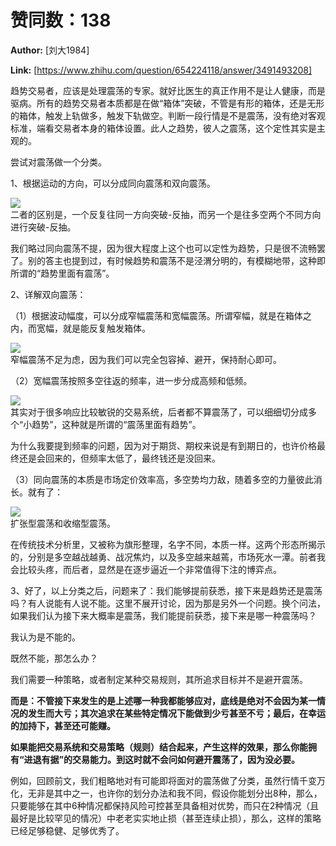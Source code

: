 # 赞同数：138

**Author:** [刘大1984]

 **Link:** [https://www.zhihu.com/question/654224118/answer/3491493208]

趋势交易者，应该是处理震荡的专家。就好比医生的真正作用不是让人健康，而是驱病。所有的趋势交易者本质都是在做“箱体”突破，不管是有形的箱体，还是无形的箱体，触发上轨做多，触发下轨做空。判断一段行情是不是震荡，没有绝对客观标准，端看交易者本身的箱体设置。此人之趋势，彼人之震荡，这个定性其实是主观的。

尝试对震荡做一个分类。

1、根据运动的方向，可以分成同向震荡和双向震荡。

![]((20240513)趋势交易者如何避开震荡_刘大1984/v2-1468d41340ce2ea4b7085974355ce6aa_720w.jpg)  
二者的区别是，一个反复往同一方向突破-反抽，而另一个是往多空两个不同方向进行突破-反抽。

我们略过同向震荡不提，因为很大程度上这个也可以定性为趋势，只是很不流畅罢了。别的答主也提到过，有时候趋势和震荡不是泾渭分明的，有模糊地带，这种即所谓的“趋势里面有震荡”。

2、详解双向震荡：

（1）根据波动幅度，可以分成窄幅震荡和宽幅震荡。所谓窄幅，就是在箱体之内，而宽幅，就是能反复触发箱体。

  


![]((20240513)趋势交易者如何避开震荡_刘大1984/v2-592a395d2fcb410e9523ae532fff562e_720w.jpg)  
窄幅震荡不足为虑，因为我们可以完全包容掉、避开，保持耐心即可。

（2）宽幅震荡按照多空往返的频率，进一步分成高频和低频。

![]((20240513)趋势交易者如何避开震荡_刘大1984/v2-63b7e3574054d2b146cbb7cdf1c55049_720w.jpg)  
其实对于很多响应比较敏锐的交易系统，后者都不算震荡了，可以细细切分成多个“小趋势”，这种就是所谓的“震荡里面有趋势”。

为什么我要提到频率的问题，因为对于期货、期权来说是有到期日的，也许价格最终还是会回来的，但频率太低了，最终钱还是没回来。

（3）同向震荡的本质是市场定价效率高，多空势均力敌，随着多空的力量彼此消长。就有了：

![]((20240513)趋势交易者如何避开震荡_刘大1984/v2-aaf21ec2f05bf424d50d8dced1cc1301_720w.jpg)  
扩张型震荡和收缩型震荡。

在传统技术分析里，又被称为旗形整理，名字不同，本质一样。这两个形态所揭示的，分别是多空越战越勇、战况焦灼，以及多空越来越蔫，市场死水一潭。前者我会比较头疼，而后者，显然是在逐步逼近一个非常值得下注的博弈点。

3、好了，以上分类之后，问题来了：我们能够提前获悉，接下来是趋势还是震荡吗？有人说能有人说不能。这里不展开讨论，因为那是另外一个问题。换个问法，如果我们认为接下来大概率是震荡，我们能提前获悉，接下来是哪一种震荡吗？

我认为是不能的。

既然不能，那怎么办？

我们需要一种策略，或者制定某种交易规则，其所追求目标并不是避开震荡。

**而是：不管接下来发生的是上述哪一种我都能够应对，底线是绝对不会因为某一情况的发生而大亏；其次追求在某些特定情况下能做到少亏甚至不亏；最后，在幸运的加持下，甚至还可能赚。**

**如果能把交易系统和交易策略（规则）结合起来，产生这样的效果，那么你能拥有“进退有据”的交易能力。到这时就不会问如何避开震荡了，因为没必要。**

例如，回顾前文，我们粗略地对有可能即将面对的震荡做了分类，虽然行情千变万化，无非是其中之一，也许你的划分办法和我不同，假设你能划分出8种，那么，只要能够在其中6种情况都保持风险可控甚至具备相对优势，而只在2种情况（且最好是比较罕见的情况）中老老实实地止损（甚至连续止损），那么，这样的策略已经足够稳健、足够优秀了。